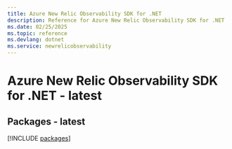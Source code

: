 ```yaml
---
title: Azure New Relic Observability SDK for .NET
description: Reference for Azure New Relic Observability SDK for .NET
ms.date: 02/25/2025
ms.topic: reference
ms.devlang: dotnet
ms.service: newrelicobservability
---
```

# Azure New Relic Observability SDK for .NET - latest
## Packages - latest
[!INCLUDE [packages](new-relic-observability-index.md)]